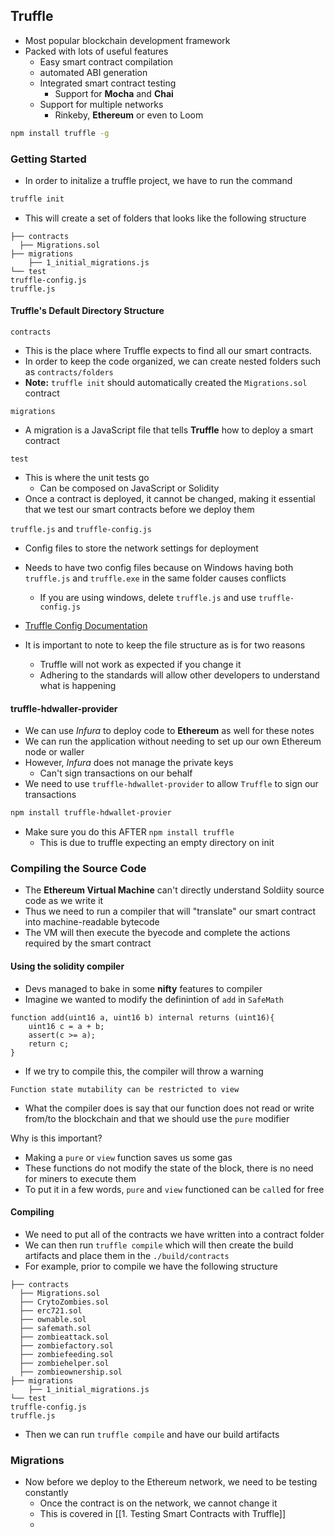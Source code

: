 ## Truffle
- Most popular blockchain development framework
- Packed with lots of useful features
	- Easy smart contract compilation
	- automated ABI generation
	- Integrated smart contract testing
		- Support for **Mocha** and **Chai**
	- Support for multiple networks
		- Rinkeby, **Ethereum** or even to Loom

```bash
npm install truffle -g 
```

### Getting Started
- In order to initalize a truffle project, we have to run the command

```bash
truffle init
```

- This will create a set of folders that looks like the following structure

```
├── contracts
  ├── Migrations.sol
├── migrations
	├── 1_initial_migrations.js
└── test
truffle-config.js
truffle.js
```

#### Truffle's Default Directory Structure

`contracts`
- This is the place where Truffle expects to find all our smart contracts. 
- In order to keep the code organized, we can create nested folders such as `contracts/folders`
- **Note:** `truffle init` should automatically created the `Migrations.sol` contract

`migrations`
- A migration is a JavaScript file that tells **Truffle** how to deploy a smart contract

`test`
- This is where the unit tests go
	- Can be composed on JavaScript or Solidity
- Once a contract is deployed, it cannot be changed, making it essential that we test our smart contracts before we deploy them

`truffle.js` and `truffle-config.js`
- Config files to store the network settings for deployment
- Needs to have two config files because on Windows having both `truffle.js` and `truffle.exe` in the same folder causes conflicts
	- If you are using windows, delete `truffle.js` and use `truffle-config.js`
- <a href="https://trufflesuite.com/docs/truffle/reference/configuration" target= "_blank">Truffle Config Documentation</a>

- It is important to note to keep the file structure as is for two reasons
	- Truffle will not work as expected if you change it
	- Adhering to the standards will allow other developers to understand what is happening

#### truffle-hdwaller-provider
- We can use *Infura* to deploy code to **Ethereum** as well for these notes
- We can run the application without needing to set up our own Ethereum node or waller
- However, *Infura* does not manage the private keys
	- Can't sign transactions on our behalf
- We need to use `truffle-hdwallet-provider` to allow `Truffle` to sign our transactions

```bash
npm install truffle-hdwallet-provier
```
- Make sure you do this AFTER `npm install truffle` 
	- This is due to truffle expecting an empty directory on init

### Compiling the Source Code
- The **Ethereum Virtual Machine** can't directly understand Soldiity source code as we write it
- Thus we need to run a compiler that will "translate" our smart contract into machine-readable bytecode
- The VM will then execute the byecode and complete the actions required by the smart contract

#### Using the solidity compiler
- Devs managed to bake in some **nifty** features to compiler
- Imagine we wanted to modify the definintion of `add` in `SafeMath`

```solidity
function add(uint16 a, uint16 b) internal returns (uint16){
	uint16 c = a + b;
	assert(c >= a);
	return c;
}
```

- If we try to compile this, the compiler will throw a warning 

`Function state mutability can be restricted to view`

- What the compiler does is say that our function does not read or write from/to the blockchain and that we should use the `pure` modifier

Why is this important?
- Making a `pure` or `view` function saves us some gas
- These functions do not modify the state of the block, there is no need for miners to execute them
- To put it in a few words, `pure` and `view` functioned can be `call`ed for free

#### Compiling
- We need to put all of the contracts we have written into a contract folder
- We can then run `truffle compile` which will then create the build artifacts and place them in the `./build/contracts`
- For example, prior to compile we have the following structure

```
├── contracts
  ├── Migrations.sol
  ├── CrytoZombies.sol
  ├── erc721.sol
  ├── ownable.sol
  ├── safemath.sol
  ├── zombieattack.sol
  ├── zombiefactory.sol
  ├── zombiefeeding.sol
  ├── zombiehelper.sol
  ├── zombieownership.sol
├── migrations
	├── 1_initial_migrations.js
└── test
truffle-config.js
truffle.js
```

- Then we can run `truffle compile` and have our build artifacts

### Migrations
- Now before we deploy to the Ethereum network, we need to be testing constantly
	- Once the contract is on the network, we cannot change it
	- This is covered in [[1. Testing Smart Contracts with Truffle]]
	- 